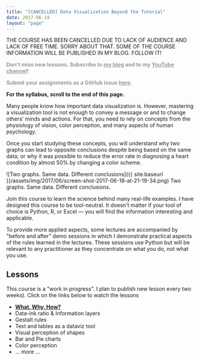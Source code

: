 ```yaml
---
title: "[CANCELLED] Data Visualization Beyond the Tutorial"
date: 2017-06-19
layout: "page"
---
```


THE COURSE HAS BEEN CANCELLED DUE TO LACK OF AUDIENCE AND LACK OF FREE TIME. SORRY ABOUT THAT. SOME OF THE COURSE INFORMATION WILL BE PUBLISHED IN MY BLOG. FOLLOW IT!

<span style="color:#999999;"><strong>Don't miss new lessons. Subscribe to <a style="color:#999999;" href="https://gorelik.net/blog/" rel="noopener">my blog</a> and to my <a style="color:#999999;" href="https://www.youtube.com/channel/UCgT25rZ6Ixs1R6tnx0LSDfA" rel="noopener">YouTube channel</a>!</strong></span>

<span style="color:#999999;"><strong>Submit your assignments as a GitHub issue <a style="color:#999999;" href="https://github.com/bgbg/dataVisualizationBeyondTheTutorial/issues">here</a>.</strong></span>

**For the syllabus, scroll to the end of this page.**

Many people know how important data visualization is. However, mastering a visualization tool is not enough to convey a message or and to change others’ minds and actions. For that, you need to rely on concepts from the physiology of vision, color perception, and many aspects of human psychology.

Once you start studying these concepts, you will understand why two graphs can lead to opposite conclusions despite being based on the same data; or why it was possible to reduce the error rate in diagnosing a heart condition by almost 50% by changing a color scheme.

![Two graphs. Same data. Different conclusions]({{ site.baseurl }}/assets/img/2017/06/screen-shot-2017-06-18-at-21-19-34.png) Two graphs. Same data. Different conclusions.

Join this course to learn the science behind many real-life examples. I have designed this course to be tool-neutral. It doesn't matter if your tool of choice is Python, R, or Excel — you will find the information interesting and applicable.

To provide more applied aspects, some lectures are accompanied by "before and after" demo sessions in which I demonstrate practical aspects of the rules learned in the lectures. These sessions use Python but will be relevant to any practitioner as they concentrate on what you do, not what you use.

## Lessons

This course is a "work in progress". I plan to publish new lesson every two weeks). Click on the links below to watch the lessons

- **[What, Why, How?](https://gorelik.net/course/data-visualization-what-why-and-how/)**
- Data-ink ratio & Information layers
- Gestalt rules
- Text and tables as a dataviz tool
- Visual perception of shapes
- Bar and Pie charts
- Color perception
- … more …

